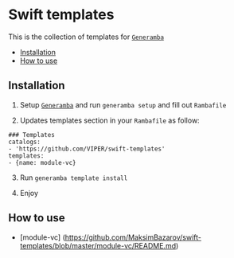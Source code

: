 # Swift templates
This is the collection of templates for [`Generamba`](https://github.com/rambler-ios/Generamba) 

- [Installation](#installation)
- [How to use](#how-to-use)

## Installation
1) Setup [`Generamba`](https://github.com/rambler-ios/Generamba) and run `generamba setup` and fill out `Rambafile`

2) Updates templates section in your `Rambafile` as follow:
```
### Templates
catalogs:
- 'https://github.com/VIPER/swift-templates'
templates:
- {name: module-vc}
```

3) Run `generamba template install`

5) Enjoy

## How to use

- [module-vc] (https://github.com/MaksimBazarov/swift-templates/blob/master/module-vc/README.md)

